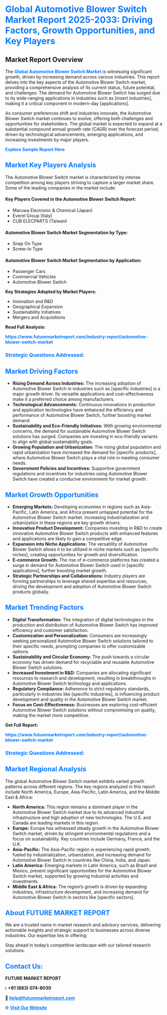 <h1 style="color: #007BFF;">Global Automotive Blower Switch Market Report 2025-2033: Driving Factors, Growth Opportunities, and Key Players</h1>

<section id="overview">
<h2>Market Report Overview</h2>
<p>The <a href="https://www.futuremarketreport.com/industry-report/automotive-blower-switch-market" style="color: #007BFF; text-decoration: none;"><strong>Global Automotive Blower Switch Market</strong></a> is witnessing significant growth, driven by increasing demand across various industries. This report delves into the key aspects of the Automotive Blower Switch market, providing a comprehensive analysis of its current status, future potential, and challenges. The demand for Automotive Blower Switch has surged due to its wide-ranging applications in industries such as [insert industries], making it a critical component in modern-day [applications].</p>
<p>As consumer preferences shift and industries innovate, the Automotive Blower Switch market continues to evolve, offering both challenges and opportunities for stakeholders. The global market is expected to expand at a substantial compound annual growth rate (CAGR) over the forecast period, driven by technological advancements, emerging applications, and increasing investments by major players.</p>
</section>

<section id="overview">
<p><a href="https://www.futuremarketreport.com/request-sample/reportId=120758" style="color: #007BFF; text-decoration: none;"><strong>Explore Sample Report Here</strong></a></p>
</section>

<section id="key-players">
<h2 style="color: #007BFF;">Market Key Players Analysis</h2>
<p>The Automotive Blower Switch market is characterized by intense competition among key players striving to capture a larger market share. Some of the leading companies in the market include:</p>
<h4>Key Players Covered in the Automotive Blower Switch Report:</h4>
<ul><li>Maruwa Electronic &amp; Chemical (Japan)</li><li>Everel Group (Italy)</li><li>CUB ELECPARTS (Taiwan)</li></ul>
<h4>Automotive Blower Switch Market Segmentation by Type:</h4>
<ul><li>Snap On Type</li><li>Screw-In Type</li></ul>

<h4>Automotive Blower Switch Market Segmentation by Application:</h4>
<ul><li>Passenger Cars</li><li>Commercial Vehicles</li><li>Automotive Blower Switch</li></ul>
<p><strong>Key Strategies Adopted by Market Players:</strong></p>
<ul>
<li>Innovation and R&D</li>
<li>Geographical Expansion</li>
<li>Sustainability Initiatives</li>
<li>Mergers and Acquisitions</li>
</ul>
</section>

<section>
<p><strong>Read Full Analysis: </strong></p><a href="https://www.futuremarketreport.com/industry-report/automotive-blower-switch-market" style="color: #007BFF; text-decoration: none;"><strong>https://www.futuremarketreport.com/industry-report/automotive-blower-switch-market</strong></a>
<h3 style="color: #007BFF;">Strategic Questions Addressed:</h3>
</section>

<section id="driving-factors">
<h2 style="color: #007BFF;">Market Driving Factors</h2>
<ul>
<li><strong>Rising Demand Across Industries:</strong> The increasing adoption of Automotive Blower Switch in industries such as [specific industries] is a major growth driver. Its versatile applications and cost-effectiveness make it a preferred choice among manufacturers.</li>
<li><strong>Technological Advancements:</strong> Continuous innovations in production and application technologies have enhanced the efficiency and performance of Automotive Blower Switch, further boosting market demand.</li>
<li><strong>Sustainability and Eco-Friendly Initiatives:</strong> With growing environmental concerns, the demand for sustainable Automotive Blower Switch solutions has surged. Companies are investing in eco-friendly variants to align with global sustainability goals.</li>
<li><strong>Growing Population and Urbanization:</strong> The rising global population and rapid urbanization have increased the demand for [specific products], where Automotive Blower Switch plays a vital role in meeting consumer needs.</li>
<li><strong>Government Policies and Incentives:</strong> Supportive government regulations and incentives for industries using Automotive Blower Switch have created a conducive environment for market growth.</li>
</ul>
</section>

<section id="growth-opportunities">
<h2 style="color: #007BFF;">Market Growth Opportunities</h2>
<ul>
<li><strong>Emerging Markets:</strong> Developing economies in regions such as Asia-Pacific, Latin America, and Africa present untapped potential for the Automotive Blower Switch market. Increasing industrialization and urbanization in these regions are key growth drivers.</li>
<li><strong>Innovative Product Development:</strong> Companies investing in R&D to create innovative Automotive Blower Switch products with enhanced features and applications are likely to gain a competitive edge.</li>
<li><strong>Expansion into Niche Applications:</strong> The versatility of Automotive Blower Switch allows it to be utilized in niche markets such as [specific niches], creating opportunities for growth and diversification.</li>
<li><strong>E-commerce Growth:</strong> The rise of e-commerce platforms has created a surge in demand for Automotive Blower Switch used in [specific applications], further boosting market growth.</li>
<li><strong>Strategic Partnerships and Collaborations:</strong> Industry players are forming partnerships to leverage shared expertise and resources, driving the development and adoption of Automotive Blower Switch products globally.</li>
</ul>
</section>

<section id="trending-factors">
<h2 style="color: #007BFF;">Market Trending Factors</h2>
<ul>
<li><strong>Digital Transformation:</strong> The integration of digital technologies in the production and distribution of Automotive Blower Switch has improved efficiency and customer satisfaction.</li>
<li><strong>Customization and Personalization:</strong> Consumers are increasingly seeking personalized Automotive Blower Switch solutions tailored to their specific needs, prompting companies to offer customizable options.</li>
<li><strong>Sustainability and Circular Economy:</strong> The push towards a circular economy has driven demand for recyclable and reusable Automotive Blower Switch solutions.</li>
<li><strong>Increased Investment in R&D:</strong> Companies are allocating significant resources to research and development, resulting in breakthroughs in Automotive Blower Switch technology and applications.</li>
<li><strong>Regulatory Compliance:</strong> Adherence to strict regulatory standards, particularly in industries like [specific industries], is influencing product development and quality in the Automotive Blower Switch market.</li>
<li><strong>Focus on Cost-Effectiveness:</strong> Businesses are exploring cost-efficient Automotive Blower Switch solutions without compromising on quality, making the market more competitive.</li>
</ul>
</section>

<section>
<p><strong>Get Full Report: </strong></p><a href="https://www.futuremarketreport.com/industry-report/automotive-blower-switch-market" style="color: #007BFF; text-decoration: none;"><strong>https://www.futuremarketreport.com/industry-report/automotive-blower-switch-market</strong></a>
<h3 style="color: #007BFF;">Strategic Questions Addressed:</h3>
</section>


<section id="regional-analysis">
<h2 style="color: #007BFF;">Market Regional Analysis</h2>
<p>The global Automotive Blower Switch market exhibits varied growth patterns across different regions. The key regions analyzed in this report include North America, Europe, Asia-Pacific, Latin America, and the Middle East & Africa:</p>
<ul>
<li><strong>North America:</strong> This region remains a dominant player in the Automotive Blower Switch market due to its advanced industrial infrastructure and high adoption of new technologies. The U.S. and Canada are leading markets in this region.</li>
<li><strong>Europe:</strong> Europe has witnessed steady growth in the Automotive Blower Switch market, driven by stringent environmental regulations and a focus on sustainability. Key countries include Germany, France, and the U.K.</li>
<li><strong>Asia-Pacific:</strong> The Asia-Pacific region is experiencing rapid growth, fueled by industrialization, urbanization, and increasing demand for Automotive Blower Switch in countries like China, India, and Japan.</li>
<li><strong>Latin America:</strong> Emerging markets in Latin America, such as Brazil and Mexico, present significant opportunities for the Automotive Blower Switch market, supported by growing industrial activities and investments.</li>
<li><strong>Middle East & Africa:</strong> The region’s growth is driven by expanding industries, infrastructure development, and increasing demand for Automotive Blower Switch in sectors like [specific sectors].</li>
</ul>
</section>

<footer>
<h2 style="color: #007BFF;">About FUTURE MARKET REPORT</h2>
<p>We are a trusted name in market research and advisory services, delivering actionable insights and strategic support to businesses across diverse industries. Our expertise lies in offering:</p>

<p>Stay ahead in today’s competitive landscape with our tailored research solutions.</p>

<h2 style="color: #007BFF;">Contact Us:</h2>
<p><strong>FUTURE MARKET REPORT</strong></p>
<p>📞 <strong>+91 (883) 074-8030</strong></p>
<p>📧 <strong><a href="mailto:help@futuremarketreport.com" style="color: #007BFF;">help@futuremarketreport.com</a></strong></p>
<p>🌐 <strong><a href="https://www.futuremarketreport.com/" style="color: #007BFF;">Visit Our Website</a></strong></p>
</footer>